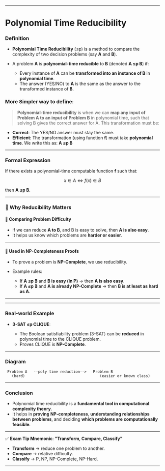 

---

# **Polynomial Time Reducibility**

### **Definition**

* **Polynomial Time Reducibility** (≤p) is a method to compare the complexity of two decision problems (say **A** and **B**).
* A problem **A** is **polynomial-time reducible** to **B** (denoted **A ≤p B**) if:

  * Every instance of **A** can be **transformed into an instance of B** in **polynomial time**.
  * The answer (YES/NO) to **A** is the same as the answer to the transformed instance of **B**.

### More Simpler way to define:

> **Polynomial-time reducibility** is when we can **map any input of Problem A to an input of Problem B** in polynomial time, such that solving B gives the correct answer for A.
This transformation must be:

* **Correct**: The YES/NO answer must stay the same.
* **Efficient**: The transformation (using function **f**) must take **polynomial time**.
We write this as:
**A ≤p B**

---

### **Formal Expression**

If there exists a polynomial-time computable function **f** such that:

$$
x \in A \iff f(x) \in B
$$

then **A ≤p B**.

---

### 🧠 **Why Reducibility Matters**

#### 🔁 **Comparing Problem Difficulty**

* If we can reduce **A to B**, and B is easy to solve,
  then **A is also easy**.
* It helps us know which problems are **harder or easier**.

---

#### 🧩 **Used in NP-Completeness Proofs**

* To prove a problem is **NP-Complete**, we use reducibility.
* Example rules:

  * If **A ≤p B** and **B is easy (in P)** → then **A is also easy**.
  * If **A ≤p B** and **A is already NP-Complete** → then **B is at least as hard as A**.

---

---

### **Real-world Example**

* **3-SAT ≤p CLIQUE**:

  * The Boolean satisfiability problem (3-SAT) can be **reduced** in polynomial time to the CLIQUE problem.
  * Proves CLIQUE is **NP-Complete**.

---

### **Diagram**

```
 Problem A   --poly time reduction-->   Problem B
   (hard)                                  (easier or known class)
```

---

### **Conclusion**

* Polynomial time reducibility is a **fundamental tool in computational complexity theory**.
* It helps in **proving NP-completeness**, **understanding relationships between problems**, and deciding **which problems are computationally feasible**.

---

✅ **Exam Tip Mnemonic**: **"Transform, Compare, Classify"**

* **Transform** → reduce one problem to another.
* **Compare** → relative difficulty.
* **Classify** → P, NP, NP-Complete, NP-Hard.

---









